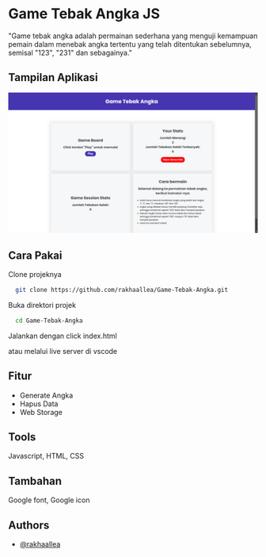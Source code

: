 # Game Tebak Angka JS

"Game tebak angka adalah permainan sederhana yang menguji kemampuan pemain dalam menebak angka tertentu yang telah ditentukan sebelumnya, semisal "123", "231" dan sebagainya."

## Tampilan Aplikasi

![App Screenshot](/images/Preview_Game_Tebak_Angka.png)

## Cara Pakai

Clone projeknya

```bash
  git clone https://github.com/rakhaallea/Game-Tebak-Angka.git
```

Buka direktori projek

```bash
  cd Game-Tebak-Angka
```

Jalankan dengan click index.html

atau melalui live server di vscode

## Fitur

- Generate Angka
- Hapus Data
- Web Storage

## Tools

Javascript, HTML, CSS

## Tambahan

Google font, Google icon

## Authors

- [@rakhaallea](https://github.com/rakhaallea)
